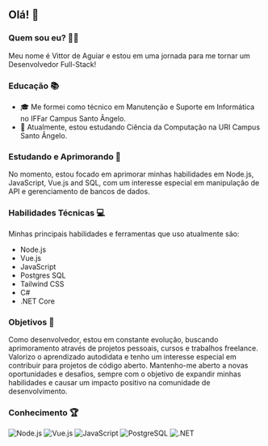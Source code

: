## Olá! 👋

### Quem sou eu? 🐱‍👤
Meu nome é Vittor de Aguiar e estou em uma jornada para me tornar um Desenvolvedor Full-Stack!

### Educação 📚
- 🎓 Me formei como técnico em Manutenção e Suporte em Informática no IFFar Campus Santo Ângelo.
- 📖 Atualmente, estou estudando Ciência da Computação na URI Campus Santo Ângelo.

### Estudando e Aprimorando 🎯
No momento, estou focado em aprimorar minhas habilidades em  Node.js, JavaScript, Vue.js and SQL, com um interesse especial em manipulação de API e gerenciamento de bancos de dados.

### Habilidades Técnicas 💻
Minhas principais habilidades e ferramentas que uso atualmente são:
  - Node.js
  - Vue.js
  - JavaScript
  - Postgres SQL
  - Tailwind CSS
  - C#
  - .NET Core

### Objetivos 🚀
Como desenvolvedor, estou em constante evolução, buscando aprimoramento através de projetos pessoais, cursos e trabalhos freelance. Valorizo o aprendizado autodidata e tenho um interesse especial em contribuir para projetos de código aberto. Mantenho-me aberto a novas oportunidades e desafios, sempre com o objetivo de expandir minhas habilidades e causar um impacto positivo na comunidade de desenvolvimento.

### Conhecimento 🏆
![Node.js](https://img.shields.io/badge/Node.js-43853D?style=for-the-badge&logo=node.js&logoColor=white)
![Vue.js](https://img.shields.io/badge/Vue.js-35495E?style=for-the-badge&logo=vue.js&logoColor=4FC08D)
![JavaScript](https://img.shields.io/badge/JavaScript-F7DF1E?style=for-the-badge&logo=javascript&logoColor=black)
![PostgreSQL](https://img.shields.io/badge/PostgreSQL-316192?style=for-the-badge&logo=postgresql&logoColor=white)
![.NET](https://img.shields.io/badge/.NET-512BD4?style=for-the-badge&logo=dotnet&logoColor=white)
